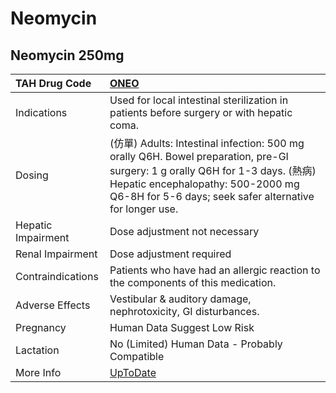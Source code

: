 # Neomycin

## Neomycin 250mg

| TAH Drug Code      | [ONEO](https://www.tahsda.org.tw/drugs/hissearch.php?drug_code=ONEO)                                                                                                                                                          |
|:-------------------|:------------------------------------------------------------------------------------------------------------------------------------------------------------------------------------------------------------------------------|
| Indications        | Used for local intestinal sterilization in patients before surgery or with hepatic coma.                                                                                                                                      |
| Dosing             | (仿單) Adults: Intestinal infection: 500 mg orally Q6H. Bowel preparation, pre-GI surgery: 1 g orally Q6H for 1-3 days. (熱病) Hepatic encephalopathy: 500-2000 mg Q6-8H for 5-6 days; seek safer alternative for longer use. |
| Hepatic Impairment | Dose adjustment not necessary                                                                                                                                                                                                 |
| Renal Impairment   | Dose adjustment required                                                                                                                                                                                                      |
| Contraindications  | Patients who have had an allergic reaction to the components of this medication.                                                                                                                                              |
| Adverse Effects    | Vestibular & auditory damage, nephrotoxicity, GI disturbances.                                                                                                                                                                |
| Pregnancy          | Human Data Suggest Low Risk                                                                                                                                                                                                   |
| Lactation          | No (Limited) Human Data - Probably Compatible                                                                                                                                                                                 |
| More Info          | [UpToDate](https://www.uptodate.com/contents/neomycin-drug-information)                                                                                                                                                       |

